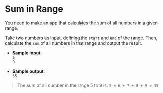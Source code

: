 # Sum in Range

You need to make an app that calculates the sum of all numbers in a given range.

Take two numbers as input, defining the `start` and `end` of the range. Then, calculate the `sum` of all numbers in that range and output the result.

- **Sample input**:  
`5`  
`9`  

- **Sample output**:  
`35`

>The sum of all number in the range 5 to 9 is: `5 + 6 + 7 + 8 + 9 = 35`